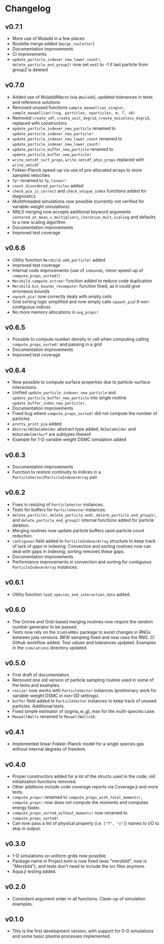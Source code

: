 # Changelog

## v0.7.1
* More use of Muladd in a few places
* Roulette merge added (`merge_roulette!`)
* Documentation improvements
* CI improvements
* `update_particle_indexer_new_lower_count!`, `delete_particle_end_group2!` now set `end2` to -1 if last particle from group2 is deleted

## v0.7.0
* Added use of MuladdMacro (via `@muladd`), updated tolerances in tests and reference solutions
* Removed unused functions `sample_maxwellian_single!`, `sample_maxwellian!(rng, particles, nparticles, m, T, v0)`
* Removed `create_vdf`, `create_unit_dvgrid`, `create_noiseless_dvgrid`, replaced with constructors
* `update_particle_indexer_new_particle` renamed to `update_particle_indexer_new_particle!`
* `update_particle_indexer_new_lower_count` renamed to `update_particle_indexer_new_lower_count!`
* `update_particle_buffer_new_particle` renamed to `update_particle_buffer_new_particle!`
* `write_netcdf_surf_props`, `write_netcdf_phys_props` replaced with `write_netcdf`
* Fokker-Planck speed-up via use of pre-allocated arrays to store sampled velocities
* `fp!` renamed to `fp_linear!`
* `count_disordered_particles` added
* `check_pia_is_correct` and `check_unique_index` functions added for diagnostics
* Multithreaded simulations now possible (currently not verified for variable-weight simulations)
* NNLS merging now accepts additional keyword arguments `centered_at_mean`, `v_multipliers`, `iteration_mult`, `scaling`
    and defaults to a new scaling algorithm
* Documentation improvements
* Improved test coverage

## v0.6.6
* Utility function `Merzbild.add_particle!` added
* Improved test coverage
* Internal code improvements (use of `inbounds`, minor speed-up of `compute_props_sorted!`)
* `Merzbild.compute_octree!` function added to reduce code duplication
* `Merzbild.bin_bounds_recompute!` function fixed, as it could give erroneous bounds
* `squash_pia!` now correctly deals with empty cells
* Grid sorting logic simplified and now simply calls `squash_pia`! if non-contiguous indices
* No more memory allocations in `avg_props!`

## v0.6.5
* Possible to compute number density in cell when computing calling `compute_props_sorted!` and passing in a grid
* Documentation improvements
* Improved test coverage

## v0.6.4
* Now possible to compute surface properties due to particle-surface interactions.
* Unified `update_particle_indexer_new_particle` and `update_particle_buffer_new_particle`
    into single routine `update_buffer_index_new_particle!`.
* Documentation improvements
* Fixed bug where `compute_props_sorted!` did not compute the number of particles
* `pretty_print_pia` added
* `AbstractNCDataHolder` abstract type added, `NCDataHolder` and `NCDataHolderSurf` are subtypes thereof
* Example for 1-D variable weight DSMC simulation added

## v0.6.3
* Documentation improvements
* Function to restore continuity to indices in a `ParticleVector`/`ParticleIndexerArray` pair

## v0.6.2
* Fixes in resizing of `ParticleVector` instances.
* Tests for buffers for `ParticleVector` instances.
* `delete_particle!`, `delete_particle_end!`, `delete_particle_end_group1!`, and `delete_particle_end_group2!`
    internal functions added for particle deletion.
* Merging routines now update particle buffers upon particle count reduction.
* `contiguous` field added to `ParticleIndexerArray` structure to keep track of lack of gaps in indexing. Convection
    and sorting routines now can deal with gaps in indexing; sorting removes these gaps.
* Documentation improvements.
* Performance improvements in convection and sorting for contiguous `ParticleIndexerArray` instances.

## v0.6.1
* Utility function `load_species_and_interaction_data` added.

## v0.6.0
* The Octree and Grid-based merging routines now require the random number generator to be passed.
* Tests now rely on the `StableRNGs` package to avoid changes in RNGs between julia versions. BKW sampling fixed and
now uses the RNG. CI Github workflow added. Test values and tolerances updated. Examples in the `simulations` directory updated.

## v0.5.0
* First draft of documentation.
* Removed one old version of particle sampling routine used in some of the tests and examples.
* `resize!` now works with `ParticleVector` instances (preliminary work for variable-weight DSMC in non-0D settings).
* `buffer` field added to `ParticleVector` instances to keep track of unused particles. Additional tests.
* Fixed simple estimator of (sigma_w_g)_max for the multi-species case.
* `MaxwellWalls` renamed to `MaxwellWalls1D`.

## v0.4.1
* Implemented linear Fokker-Planck model for a single species gas without internal degrees of freedom.

## v0.4.0
* Proper constructors added for a lot of the structs used in the code; old initialization functions removed.
* Other additions include code coverage reports via Coverage.jl and more tests.
* `compute_props!` renamed to `compute_props_with_total_moments!`, `compute_props!` now does not compute the moments
    and computes energy faster. 
* `compute_props_sorted_without_moments!` now renamed to `compute_props_sorted!`.
* Can now pass a list of physical property (i.e. `["T", "v"]`) names to I/O to skip in output.

## v0.3.0
* 1-D simulations on uniform grids now possible.
* Package name in Project.toml is now fixed (was "merzbild", now is "Merzbild"), and tests don't need to include the src files anymore.
* Aqua.jl testing added.

## v0.2.0
* Consistent argument order in all functions. Clean-up of simulation examples.

## v0.1.0
* This is the first development version, with support for 0-D simulations and some basic plasma processes implemented.